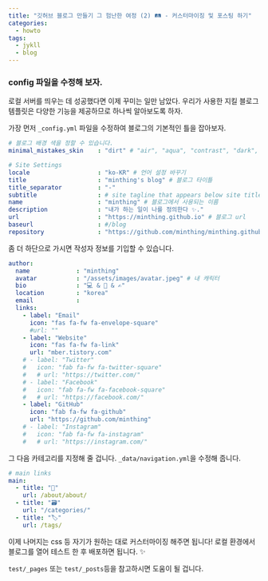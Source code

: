 ```yaml
---
title: "깃허브 블로그 만들기 그 험난한 여정 (2) 🛤 - 커스터마이징 및 포스팅 하기"
categories:
  - howto
tags:
  - jykll
  - blog
---
```


### config 파일을 수정해 보자.

로컬 서버를 띄우는 데 성공했다면 이제 꾸미는 일만 남았다. 우리가 사용한 지킬 블로그 템플릿은 다양한 기능을 제공하므로 하나씩 알아보도록 하자.

가장 먼저 `_config.yml` 파일을 수정하여 블로그의 기본적인 틀을 잡아보자.

```yml
# 블로그 배경 색을 정할 수 있습니다.
minimal_mistakes_skin    : "dirt" # "air", "aqua", "contrast", "dark", "dirt", "neon", "mint", "plum", "sunrise"

# Site Settings
locale                   : "ko-KR" # 언어 설정 바꾸기
title                    : "minthing's blog" # 블로그 타이틀
title_separator          : "-"
subtitle                 : # site tagline that appears below site title in masthead
name                     : "minthing" # 블로그에서 사용되는 이름
description              : "내가 하는 일이 나를 정의한다 ✨."
url                      : "https://minthing.github.io" # 블로그 url
baseurl                  : #/blog
repository               : "https://github.com/minthing/minthing.github.io"
```

좀 더 하단으로 가시면 작성자 정보를 기입할 수 있습니다.

```yml
author:
  name             : "minthing"
  avatar           : "/assets/images/avatar.jpeg" # 내 캐릭터
  bio              : "💻 & 📖 & ✍️"
  location         : "korea"
  email            :
  links:
    - label: "Email"
      icon: "fas fa-fw fa-envelope-square"
      #url: ""
    - label: "Website"
      icon: "fas fa-fw fa-link"
      url: "mber.tistory.com"
    # - label: "Twitter"
    #   icon: "fab fa-fw fa-twitter-square"
    #   # url: "https://twitter.com/"
    # - label: "Facebook"
    #   icon: "fab fa-fw fa-facebook-square"
    #   # url: "https://facebook.com/"
    - label: "GitHub"
      icon: "fab fa-fw fa-github"
      url: "https://github.com/minthing"
    # - label: "Instagram"
    #   icon: "fab fa-fw fa-instagram"
    #   # url: "https://instagram.com/"

```

그 다음 카테고리를 지정해 줄 겁니다. `_data/navigation.yml`을 수정해 줍니다.

```yml
# main links
main:
  - title: "👋"
    url: /about/about/
  - title: "🗃"
    url: "/categories/"
  - title: "🏷"
    url: /tags/
```

이제 나머지는 css 등 자기가 원하는 대로 커스터마이징 해주면 됩니다! 로컬 환경에서 블로그를 열어 테스트 한 후 배포하면 됩니다. ✨

`test/_pages` 또는 `test/_posts`등을 참고하시면 도움이 될 겁니다.